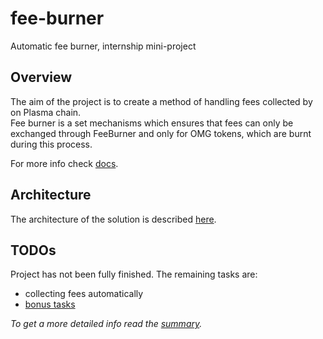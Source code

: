 # fee-burner
Automatic fee burner, internship mini-project

## Overview
The aim of the project is to create a method of handling fees collected by on Plasma chain.  
Fee burner is a set mechanisms which ensures that fees can only be exchanged through FeeBurner and only for OMG tokens,
which are burnt during this process. 

For more info check [docs](./docs). 

## Architecture
The architecture of the solution is described [here](./docs/architecture.md).

## TODOs

Project has not been fully finished. The remaining tasks are:

- collecting fees automatically
- <a href="./docs/task.md/#bonus-tasks">bonus tasks</a>


_To get a more detailed info read the [summary](./docs/summary.md)._ 

